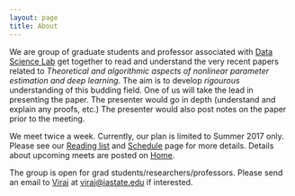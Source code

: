 ```yaml
---
layout: page
title: About
---
```


We are group of graduate students and professor associated with [Data Science Lab](http://home.engineering.iastate.edu/~chinmay/) get together to read and understand the very recent papers related to *Theoretical and algorithmic aspects of nonlinear parameter estimation and deep learning*. The aim is to develop *rigourous* understanding of this budding field. One of us will take the lead in presenting the paper. The presenter would go in depth (understand and explain any proofs, etc.) The presenter would also post notes on the paper prior to the meeting.

We meet twice a week. Currently, our plan is limited to Summer 2017 only.
Please see our [Reading list]() and [Schedule]() page for more details.
Details about upcoming meets are posted on [Home](http://virajshah018.github.io).

The group is open for grad students/researchers/professors. Please send an email to [Viraj](http://virajshah978.github.io) at <viraj@iastate.edu> if interested.  

